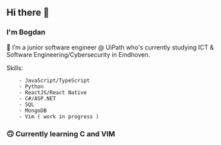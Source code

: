 ## Hi there 👋
### I'm Bogdan
  
  🌱 I’m a junior software engineer @ UiPath who's currently studying ICT & Software Engineering/Cybersecurity in Eindhoven. 

Skills:

        - JavaScript/TypeScript
        - Python
        - ReactJS/React Native
        - C#/ASP.NET
        - SQL
        - MongoDB
        - Vim ( work in progress )
        

  
 ### 🙃 Currently learning C and VIM

 
<!--
**bnn16/bnn16** is a ✨ _special_ ✨ repository because its `README.md` (this file) appears on your GitHub profile.

Here are some ideas to get you started:

- 🔭 I’m currently working on ...
- 🌱 I’m currently learning ...
- 👯 I’m looking to collaborate on ...
- 🤔 I’m looking for help with ...
- 💬 Ask me about ...
- 📫 How to reach me: ...
- 😄 Pronouns: ...
- ⚡ Fun fact: ...
-->
